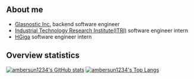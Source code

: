 ## About me
+ [Glasnostic Inc.](https://glasnostic.com/) backend software engineer
+ [Industrial Technology Research Institute(ITRI)](https://www.itri.org.tw/) software engineer intern
+ [HGiga](http://www.hgiga.com/) software engineer intern

## Overview statistics
[![ambersun1234's GitHub stats](https://github-readme-stats.vercel.app/api?username=ambersun1234&count_private=true)](https://github.com/anuraghazra/github-readme-stats)
[![ambersun1234's Top Langs](https://github-readme-stats.vercel.app/api/top-langs/?username=ambersun1234&hide=javascript,html,css&layout=compact)](https://github.com/anuraghazra/github-readme-stats)
